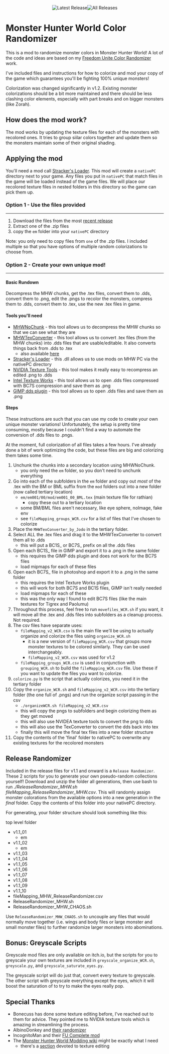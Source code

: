 <div align="center">

![Latest Release](https://img.shields.io/github/v/release/nuzcraft/MHWorldColorRandomizer?label=latest&link=https%3A%2F%2Fgithub.com%2Fnuzcraft%2FMHWorldColorRandomizer%2Freleases%2Flatest)![All Releases](https://img.shields.io/github/downloads/nuzcraft/MHWorldColorRandomizer/total?link=https%3A%2F%2Fgithub.com%2Fnuzcraft%2FMHWorldColorRandomizer%2Freleases)

</div>

# Monster Hunter World Color Randomizer

This is a mod to randomize monster colors in Monster Hunter World! A lot of the code and ideas are based on my [Freedom Unite Color Randomizer](https://github.com/nuzcraft/FreedomUniteColorRandomizer) work.

I've included files and instructions for how to colorize and mod your copy of the game which guarantees you'll be fighting 100% unique monsters!

Colorization was changed significantly in v1.2. Existing monster colorizations should be a bit more maintained and there should be less clashing color elements, especially with part breaks and on bigger monsters (like Zorah).

## How does the mod work?

The mod works by updating the texture files for each of the monsters with recolored ones. It tries to group siilar colors together and update them so the monsters maintain some of their original shading.

## Applying the mod

You'll need a mod call [Stracker's Loader](https://www.nexusmods.com/monsterhunterworld/mods/1982). This mod will create a `nativePC` directory next to your game. Any files you put in `nativePC` that match files in the game will be loaded instead of the game files. We will place our recolored texture files in nested folders in this directory so the game can pick them up.

### Option 1 - Use the files provided

---

1. Download the files from the most [recent release](https://github.com/nuzcraft/MHWorldColorRandomizer/releases/latest)
2. Extract one of the .zip files
3. copy the `em` folder into your `nativePC` directory

Note: you only need to copy files from `one` of the .zip files. I included multiple so that you have options of multiple random colorizations to choose from.

### Option 2 - Create your own unique mod!

---

#### Basic Rundown

Decompress the MHW chunks, get the .tex files, convert them to .dds, convert them to .png, edit the .pngs to recolor the monsters, compress them to .dds, convert them to .tex, use the new .tex files in game.

#### Tools you'll need

- [MHWNoChunk](https://www.nexusmods.com/monsterhunterworld/mods/411?tab=description) - this tool allows us to decompress the MHW chunks so that we can see what they are
- [MHWTexConverter](https://www.nexusmods.com/monsterhunterworld/mods/440) - this tool allows us to convert .tex files (from the MHW chunks) into .dds files that are usable/editable. It also converts things back from .dds to .tex
  - also available [here](https://github.com/JodoZT/MHWTexConvertor)
- [Stracker's Loader](https://www.nexusmods.com/monsterhunterworld/mods/1982) - this .dll allows us to use mods on MHW PC via the nativePC directory
- [NVIDIA Texture Tools](https://developer.nvidia.com/nvidia-texture-tools-exporter) - this tool makes it really easy to recompress an edited .png to .dds
- [Intel Texture Works](https://gametechdev.github.io/Intel-Texture-Works-Plugin/) - this tool allows us to open .dds files compressed with BC7S compression and save them as .png
- [GIMP dds plugin](https://code.google.com/archive/p/gimp-dds/) - this tool allows us to open .dds files and save them as .png

#### Steps

These instructions are such that you can use my code to create your own unique monster variations! Unfortunately, the setup is pretty time consuming, mostly because I couldn't find a way to automate the conversion of .dds files to .pngs.

At the moment, full colorization of all files takes a few hours. I've already done a bit of work optimizing the code, but these files are big and colorizing them takes some time.

1. Unchunk the chunks into a secondary location using MHWNoChunk.
   - you only need the `em` folder, so you don't need to unchunk everything
2. Go into each of the subfolders in the `em` folder and copy out _most_ of the .tex with the BM or BML suffix from the `mod` folders out into a new folder (now called tertiary location)
   - `em/em001/00/mod/em001_00_BML.tex` (main texture file for rathian)
     - copy these out to a tertiary location
   - some BM/BML files aren't necessary, like eye sphere, noImage, fake env
   - see `fileMapping_groups_WCR.csv` for a list of files that I've chosen to colorize
3. Place the `MHWTexConverter_by_Jodo` in the tertiary folder.
4. Select ALL the .tex files and drag it to the MHWTexConverter to convert them all to .dds
   - this will put a BC1S\_ or BC7S\_ prefix on all the .dds files
5. Open each BC1S\_ file in GIMP and export it to a .png in the same folder
   - this requires the GIMP dds plugin and does not work for the BC7S files
   - load mipmaps for each of these files
6. Open each BC7S\_ file in photoshop and export it to a .png in the same folder
   - this requires the Intel Texture Works plugin
   - this will work for both BC7S and BC1S files, GIMP isn't really needed
   - load mipmaps for each of these
   - this was the only way I found to edit BC7S files (like the main textures for Tigrex and Paolumu)
7. Throughout this process, feel free to run `movefiles_WCR.sh` if you want, it will move all the .tex and .dds files into subfolders as a cleanup process. Not required.
8. The csv files have separate uses:
   - `fileMapping_v2_WCR.csv` is the main file we'll be using to actually organize and colorize the files using `organize_WCR.sh`
     - it is a new version of `fileMapping_WCR.csv` that groups more monster textures to be colored similarly. They can be used interchangeably.
     - `fileMapping_v2_WCR.csv` was used for v1.2
   - `fileMapping_groups_WCR.csv` is used in conjunction with `grouping_WCR.sh` to build the `fileMapping_WCR.csv` file. Use these if you want to update the files you want to colorize.
9. `colorize.py` is the script that actually colorizes, you need it in the tertiary folder
10. Copy the `organize_WCR.sh` and `fileMapping_v2_WCR.csv` into the tertiary folder (the one full of .pngs) and run the organize script passing in the csv
    - `./organizeWCR.sh fileMapping_v2_WCR.csv`
    - this will copy the pngs to subfolders and begin colorizing them as they get moved
    - this will also use NVIDEA texture tools to convert the png to dds
    - this will also use the TexConverter to convert the dds back into tex
    - finally this will move the final tex files into a new folder structure
11. Copy the contents of the 'final' folder to nativePC to overwrite any existing textures for the recolored monsters

## Release Randomizer

Included in the release files for v1.1 and onward is a `Release Randomizer`. These 2 scripts for you to generate your own pseudo-random collections yourself! Download and unzip the folder all generations, then use bash to run _./ReleaseRandomizer_MHW.sh fileMapping_ReleaseRandomizer_MHW.csv_. This will randomly assign monster colorations from the available options into a new generation in the _final_ folder. Copy the contents of this folder into your nativePC directory.

For generating, your folder structure should look something like this:

top level folder

- v1.1_01
  - em
- v1.1_02
  - em
- v1.1_03
- v1.1_04
- v1.1_05
- v1.1_06
- v1.1_07
- v1.1_08
- v1.1_09
- v1.1_10
- fileMapping_MHW_ReleaseRandomizer.csv
- ReleaseRandomizer_MHW.sh
- ReleaseRandomizer_MHW_CHAOS.sh

Use `ReleaseRandomizer_MHW_CHAOS.sh` to uncouple any files that would normally move together (i.e. wings and body files or large monster and small monster files) to further randomize larger monsters into abominations.

## Bonus: Greyscale Scripts

Greyscale mod files are only available on itch.io, but the scripts for you to greyscale your own textures are included in `greyscale_organize_WCR.sh`, `greyscale.py`, and `greyscale_saturate_eyes.py`.

The greyscale script will do just that, convert every texture to greyscale. The other script with greyscale everything except the eyes, which it will boost the saturation of to try to make the eyes really pop.

## Special Thanks

- Bonecuss has done some texture editing before, I've reached out to them for advice. They pointed me to NVIDIA texture tools which is amazing in streamlining the process.
- AlbinoDonkey and [their randomizer](https://github.com/JHenry2/mhw_randomizer)
- IncognitoMan and their [FU Complete mod](https://github.com/FUComplete)
- The [Monster Hunter World Modding wiki](https://github.com/Ezekial711/MonsterHunterWorldModding) might be exactly what I need
  - there's a [section](https://github.com/Ezekial711/MonsterHunterWorldModding/wiki/Obtaining,-Converting-and-Replacing-Textures) devoted to texture editing
